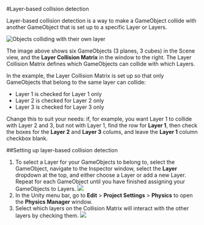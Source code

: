 #Layer-based collision detection

Layer-based collision detection is a way to make a GameObject collide with another GameObject that is set up to a specific Layer or Layers.

![Objects colliding with their own layer](../uploads/Main/LayerBasedCollision.png) 

The image above shows six GameObjects (3 planes, 3 cubes) in the Scene view, and the __Layer Collision Matrix__ in the window to the right. The Layer Collision Matrix defines which GameObjects can collide with which Layers.

In the example, the Layer Collision Matrix is set up so that only GameObjects that belong to the same layer can collide: 

* Layer 1 is checked for Layer 1 only
* Layer 2 is checked for Layer 2 only
* Layer 3 is checked for Layer 3 only

Change this to suit your needs: if, for example, you want Layer 1 to collide with Layer 2 and 3, but not with Layer 1, find the row for __Layer 1__, then check the boxes for the __Layer 2__ and __Layer 3__ colums, and leave the __Layer 1__ column checkbox blank.

##Setting up layer-based collision detection

1. To select a Layer for your GameObjects to belong to, select the GameObject, navigate to the Inspector window, select the __Layer__ dropdown at the top, and either choose a Layer or add a new Layer. Repeat for each GameObject until you have finished assigning your GameObjects to Layers.
![](../uploads/Main/LayerBasedCollisionLayer.png)
1. In the Unity menu bar, go to __Edit__ > __Project Settings__ > __Physics__ to open the __Physics Manager__ window.
1. Select which layers on the Collision Matrix will interact with the other layers by checking them.
  ![](../uploads/Main/LayerCollisionMatrix.png)
